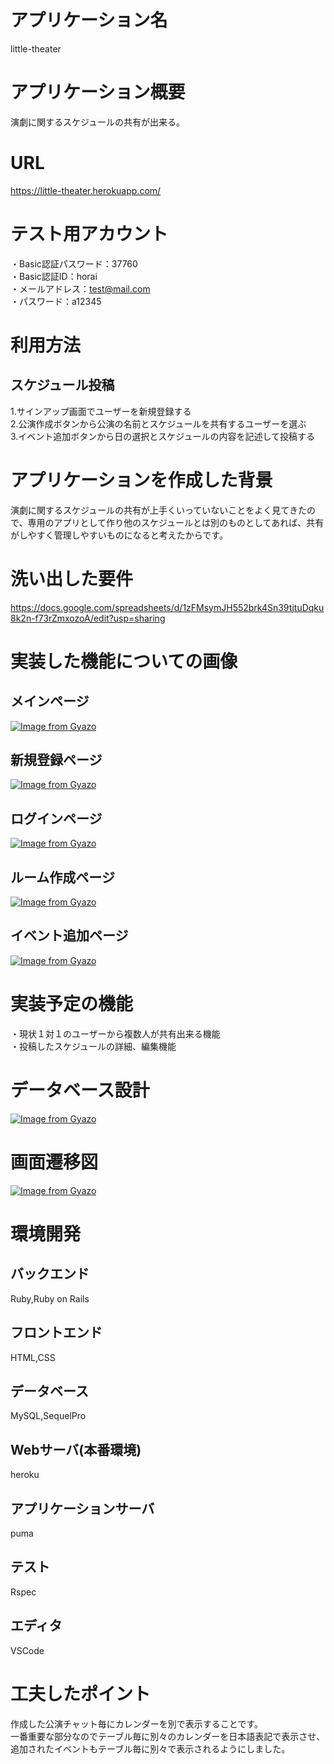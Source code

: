 # アプリケーション名
little-theater

# アプリケーション概要
演劇に関するスケジュールの共有が出来る。

# URL
https://little-theater.herokuapp.com/

# テスト用アカウント
・Basic認証パスワード：37760  
・Basic認証ID：horai  
・メールアドレス：test@mail.com  
・パスワード：a12345

# 利用方法
## スケジュール投稿
1.サインアップ画面でユーザーを新規登録する  
2.公演作成ボタンから公演の名前とスケジュールを共有するユーザーを選ぶ  
3.イベント追加ボタンから日の選択とスケジュールの内容を記述して投稿する

# アプリケーションを作成した背景
演劇に関するスケジュールの共有が上手くいっていないことをよく見てきたので、専用のアプリとして作り他のスケジュールとは別のものとしてあれば、共有がしやすく管理しやすいものになると考えたからです。

# 洗い出した要件
https://docs.google.com/spreadsheets/d/1zFMsymJH552brk4Sn39tjtuDqku8k2n-f73rZmxozoA/edit?usp=sharing
# 実装した機能についての画像
## メインページ
[![Image from Gyazo](https://i.gyazo.com/c4c1d11861474bac97bd817c664d30cd.png)](https://gyazo.com/c4c1d11861474bac97bd817c664d30cd)

## 新規登録ページ
[![Image from Gyazo](https://i.gyazo.com/fa1f5547f94ff376a7a9ab1be5f679dd.png)](https://gyazo.com/fa1f5547f94ff376a7a9ab1be5f679dd)

## ログインページ
[![Image from Gyazo](https://i.gyazo.com/4f7d77f1ac1f72a42d1d42d58cd6e90a.png)](https://gyazo.com/4f7d77f1ac1f72a42d1d42d58cd6e90a)

## ルーム作成ページ
[![Image from Gyazo](https://i.gyazo.com/b8122bdf221d29dd6a17e029842247ea.png)](https://gyazo.com/b8122bdf221d29dd6a17e029842247ea)

## イベント追加ページ
[![Image from Gyazo](https://i.gyazo.com/6fec39485e5a9a483e761705ff71c283.png)](https://gyazo.com/6fec39485e5a9a483e761705ff71c283)


# 実装予定の機能
・現状１対１のユーザーから複数人が共有出来る機能  
・投稿したスケジュールの詳細、編集機能
# データベース設計
[![Image from Gyazo](https://i.gyazo.com/51bec80dfa3cebd45c406fd3192161c8.png)](https://gyazo.com/51bec80dfa3cebd45c406fd3192161c8)
# 画面遷移図
[![Image from Gyazo](https://i.gyazo.com/583dda487785c35f6da5b465c62654de.png)](https://gyazo.com/583dda487785c35f6da5b465c62654de)

# 環境開発
## バックエンド
Ruby,Ruby on Rails
## フロントエンド
HTML,CSS
## データベース
MySQL,SequelPro
## Webサーバ(本番環境)
heroku
## アプリケーションサーバ
puma
## テスト
Rspec
## エディタ
VSCode

# 工夫したポイント
作成した公演チャット毎にカレンダーを別で表示することです。  
一番重要な部分なのでテーブル毎に別々のカレンダーを日本語表記で表示させ、追加されたイベントもテーブル毎に別々で表示されるようにしました。